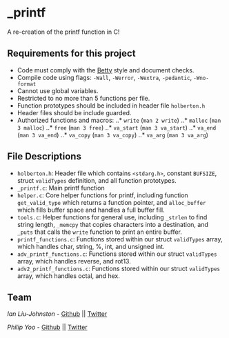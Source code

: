 # _printf

A re-creation of the printf function in C!


## Requirements for this project

- Code must comply with the [Betty](https://github.com/holbertonschool/Betty) style and document checks.
- Compile code using flags: `-Wall`, `-Werror`, `-Wextra`, `-pedantic`, `-Wno-format`
- Cannot use global variables.
- Restricted to no more than 5 functions per file.
- Function prototypes should be included in header file `holberton.h`
- Header files should be include guarded.
- Authorized functions and macros:
..* `write` (`man 2 write`)
..* `malloc` (`man 3 malloc`)
..* `free` (`man 3 free`)
..* `va_start` (`man 3 va_start`)
..* `va_end` (`man 3 va_end`)
..* `va_copy` (`man 3 va_copy`)
..* `va_arg` (`man 3 va_arg`)


## File Descriptions

- `holberton.h`: Header file which contains `<stdarg.h>`, constant `BUFSIZE`, struct `validTypes` definition, and all function prototypes.
- `_printf.c`: Main printf function
- `helper.c`: Core helper functions for printf, including function `get_valid_type` which returns a function pointer, and `alloc_buffer` which fills buffer space and handles a full buffer fill.
- `tools.c`: Helper functions for general use, including `_strlen` to find string length, `_memcpy` that copies characters into a destination, and `_puts` that calls the `write` function to print an entire buffer.
- `printf_functions.c`: Functions stored within our struct `validTypes` array, which handles char, string, %, int, and unsigned int.
- `adv_printf_functions.c`: Functions stored within our struct `validTypes` array, which handles reverse, and rot13.
- `adv2_printf_functions.c`: Functions stored within our struct `validTypes` array, which handles octal, and hex.


## Team

*Ian Liu-Johnston* - [Github](https://github.com/ianliu-johnston) || [Twitter](https://twitter.com/Concativerse)

*Philip Yoo* - [Github](https://github.com/philipyoo) || [Twitter](https://twitter.com/philipYoo10)

